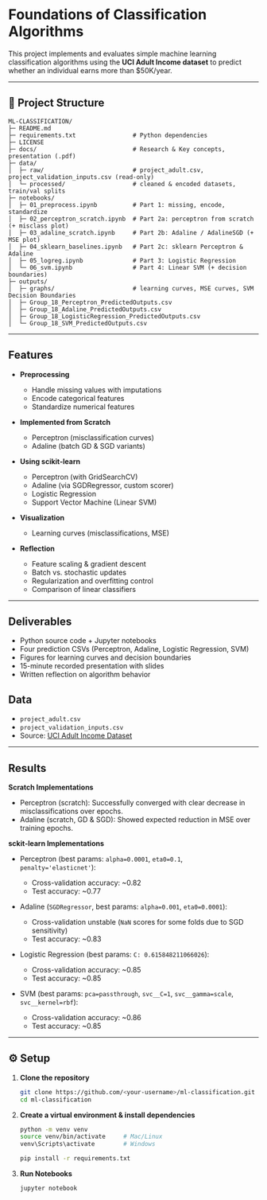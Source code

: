 # Foundations of Classification Algorithms

This project implements and evaluates simple machine learning classification algorithms using the **UCI Adult Income dataset** to predict whether an individual earns more than $50K/year.  

---

## 📂 Project Structure
```text
ML-CLASSIFICATION/
├─ README.md
├─ requirements.txt                # Python dependencies             
├─ LICENSE
├─ docs/                           # Research & Key concepts, presentation (.pdf)
├─ data/
│  ├─ raw/                         # project_adult.csv, project_validation_inputs.csv (read-only)
│  └─ processed/                   # cleaned & encoded datasets, train/val splits
├─ notebooks/
│  ├─ 01_preprocess.ipynb          # Part 1: missing, encode, standardize
│  ├─ 02_perceptron_scratch.ipynb  # Part 2a: perceptron from scratch (+ misclass plot)
│  ├─ 03_adaline_scratch.ipynb     # Part 2b: Adaline / AdalineSGD (+ MSE plot)
│  ├─ 04_sklearn_baselines.ipynb   # Part 2c: sklearn Perceptron & Adaline
│  ├─ 05_logreg.ipynb              # Part 3: Logistic Regression 
│  └─ 06_svm.ipynb                 # Part 4: Linear SVM (+ decision boundaries)
├─ outputs/
│  ├─ graphs/                      # learning curves, MSE curves, SVM Decision Boundaries
│  ├─ Group_18_Perceptron_PredictedOutputs.csv
│  ├─ Group_18_Adaline_PredictedOutputs.csv
│  ├─ Group_18_LogisticRegression_PredictedOutputs.csv
│  └─ Group_18_SVM_PredictedOutputs.csv
```

---

## Features
- **Preprocessing**
  - Handle missing values with imputations
  - Encode categorical features  
  - Standardize numerical features  

- **Implemented from Scratch**
  - Perceptron (misclassification curves)
  - Adaline (batch GD & SGD variants)  

- **Using scikit-learn**
  - Perceptron (with GridSearchCV)
  - Adaline (via SGDRegressor, custom scorer)
  - Logistic Regression
  - Support Vector Machine (Linear SVM) 

- **Visualization**
  - Learning curves (misclassifications, MSE)  

- **Reflection**
  - Feature scaling & gradient descent  
  - Batch vs. stochastic updates  
  - Regularization and overfitting control  
  - Comparison of linear classifiers

---

## Deliverables
- Python source code + Jupyter notebooks  
- Four prediction CSVs (Perceptron, Adaline, Logistic Regression, SVM)  
- Figures for learning curves and decision boundaries  
- 15-minute recorded presentation with slides  
- Written reflection on algorithm behavior  

## Data
- `project_adult.csv`  
- `project_validation_inputs.csv`  
- Source: [UCI Adult Income Dataset](https://archive.ics.uci.edu/dataset/2/adult)  

---

## Results

**Scratch Implementations**
- Perceptron (scratch): Successfully converged with clear decrease in misclassifications over epochs.
- Adaline (scratch, GD & SGD): Showed expected reduction in MSE over training epochs.

**sckit-learn Implementations**
- Perceptron (best params: `alpha=0.0001`, `eta0=0.1`, `penalty='elasticnet'`):
  - Cross-validation accuracy: ~0.82
  - Test accuracy: ~0.77

- Adaline (`SGDRegressor`, best params: `alpha=0.001`, `eta0=0.0001`):
  - Cross-validation unstable (`NaN` scores for some folds due to SGD sensitivity)
  - Test accuracy: ~0.83

- Logistic Regression (best params: `C: 0.615848211066026`):
  - Cross-validation accuracy: ~0.85
  - Test accuracy: ~0.85

- SVM (best params: `pca=passthrough`, `svc__C=1`, `svc__gamma=scale`, `svc__kernel=rbf`):
  - Cross-validation accuracy: ~0.86
  - Test accuracy: ~0.85

---

## ⚙️ Setup

1. **Clone the repository**
   ```bash
   git clone https://github.com/<your-username>/ml-classification.git
   cd ml-classification
2. **Create a virtual environment & install dependencies**
    ```bash
    python -m venv venv
    source venv/bin/activate     # Mac/Linux
    venv\Scripts\activate        # Windows

    pip install -r requirements.txt
    ```
3. **Run Notebooks**
    ```bash
    jupyter notebook

    ```
